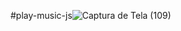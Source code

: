 #play-music-js![Captura de Tela (109)](https://github.com/limamario441/PLAY-MUSIC/assets/88130044/f1d5972a-ad7a-42c8-9acf-7c560d1c7185)
